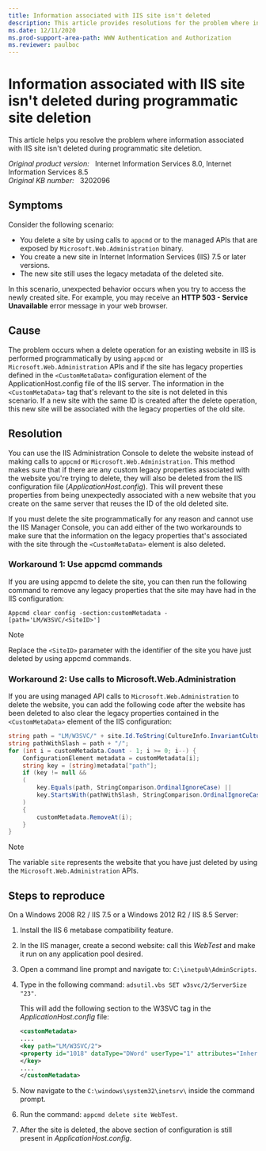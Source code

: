 ```yaml
---
title: Information associated with IIS site isn't deleted
description: This article provides resolutions for the problem where information associated with IIS site isn't deleted during programmatic site deletion.
ms.date: 12/11/2020
ms.prod-support-area-path: WWW Authentication and Authorization
ms.reviewer: paulboc
---
```

# Information associated with IIS site isn't deleted during programmatic site deletion

This article helps you resolve the problem where information associated with IIS site isn't deleted during programmatic site deletion.

_Original product version:_ &nbsp; Internet Information Services 8.0, Internet Information Services 8.5  
_Original KB number:_ &nbsp; 3202096

## Symptoms

Consider the following scenario:

- You delete a site by using calls to `appcmd` or to the managed APIs that are exposed by `Microsoft.Web.Administration` binary.
- You create a new site in Internet Information Services (IIS) 7.5 or later versions.
- The new site still uses the legacy metadata of the deleted site.

In this scenario, unexpected behavior occurs when you try to access the newly created site. For example, you may receive an **HTTP 503 - Service Unavailable** error message in your web browser.

## Cause

The problem occurs when a delete operation for an existing website in IIS is performed programmatically by using `appcmd` or `Microsoft.Web.Administration` APIs and if the site has legacy properties defined in the `<CustomMetaData>` configuration element of the ApplicationHost.config file of the IIS server. The information in the `<CustomMetaData>` tag that's relevant to the site is not deleted in this scenario. If a new site with the same ID is created after the delete operation, this new site will be associated with the legacy properties of the old site.

## Resolution

You can use the IIS Administration Console to delete the website instead of making calls to `appcmd` or `Microsoft.Web.Administration`. This method makes sure that if there are any custom legacy properties associated with the website you're trying to delete, they will also be deleted from the IIS configuration file (*ApplicationHost.config*). This will prevent these properties from being unexpectedly associated with a new website that you create on the same server that reuses the ID of the old deleted site.

If you must delete the site programmatically for any reason and cannot use the IIS Manager Console, you can add either of the two workarounds to make sure that the information on the legacy properties that's associated with the site through the `<CustomMetaData>` element is also deleted.

### Workaround 1: Use appcmd commands

If you are using appcmd to delete the site, you can then run the following command to remove any legacy properties that the site may have had in the IIS configuration:

```console
Appcmd clear config -section:customMetadata -[path='LM/W3SVC/<SiteID>']
```

> [!NOTE]
> Replace the `<SiteID>` parameter with the identifier of the site you have just deleted by using appcmd commands.

### Workaround 2: Use calls to Microsoft.Web.Administration

If you are using managed API calls to `Microsoft.Web.Administration` to delete the website, you can add the following code after the website has been deleted to also clear the legacy properties contained in the `<CustomMetaData>` element of the IIS configuration:

```csharp
string path = "LM/W3SVC/" + site.Id.ToString(CultureInfo.InvariantCulture);
string pathWithSlash = path + "/";
for (int i = customMetadata.Count - 1; i >= 0; i--) {
    ConfigurationElement metadata = customMetadata[i];
    string key = (string)metadata["path"];
    if (key != null &&
    (
        key.Equals(path, StringComparison.OrdinalIgnoreCase) || 
        key.StartsWith(pathWithSlash, StringComparison.OrdinalIgnoreCase))
    ) 
    {
        customMetadata.RemoveAt(i);
    }
}
```

> [!NOTE]
> The variable `site` represents the website that you have just deleted by using the `Microsoft.Web.Administration` APIs.

## Steps to reproduce

On a Windows 2008 R2 / IIS 7.5 or a Windows 2012 R2 / IIS 8.5 Server:

1. Install the IIS 6 metabase compatibility feature.
1. In the IIS manager, create a second website: call this *WebTest* and make it run on any application pool desired.
1. Open a command line prompt and navigate to: `C:\inetpub\AdminScripts`.
1. Type in the following command: `adsutil.vbs SET w3svc/2/ServerSize "23"`.

    This will add the following section to the W3SVC tag in the *ApplicationHost.config* file:

    ```xml
    <customMetadata>
    ....
    <key path="LM/W3SVC/2">
    <property id="1018" dataType="DWord" userType="1" attributes="Inherit" value="23" />
    </key>
    ....
    </customMetadata>
    ```

1. Now navigate to the `C:\windows\system32\inetsrv\` inside the command prompt.
1. Run the command: `appcmd delete site WebTest`.
1. After the site is deleted, the above section of configuration is still present in *ApplicationHost.config*.

